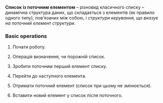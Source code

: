 
__Список із поточним елементом__ – різновид класичного списку – динамічна
структура даних, що складається з елементів (як правило одного типу),
пов'язаних між собою, і _структури керування, що вказує на поточний елемент
структури_.

### Basic operations

1. Почати роботу.

2. Операція визначення, чи порожній список.

3. Зробити поточним перший елемент списку.

4. Перейти до наступного елемента.

5. Отримати поточний елемент (список при цьому не змінюється).

6. Вставити новий елемент у список після поточного.